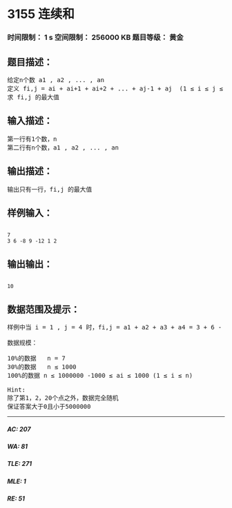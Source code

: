 # 3155 连续和   
### 时间限制： 1 s     空间限制： 256000 KB     题目等级： 黄金  
## 题目描述：  

<pre>
给定n个数 a1 , a2 , ... , an
定义 fi,j = ai + ai+1 + ai+2 + ... + aj-1 + aj  (1 ≤ i ≤ j ≤ n)
求 fi,j 的最大值
</pre>
  
  
## 输入描述：  

<pre>
第一行有1个数，n
第二行有n个数，a1 , a2 , ... , an
</pre>
  
  
## 输出描述：  

<pre>
输出只有一行，fi,j 的最大值
</pre>
  
  
## 样例输入：  

<pre><code>
7
3 6 -8 9 -12 1 2
</code></pre>
  
  
## 输出输出：  

<pre><code>
10
</code></pre>
  
  
## 数据范围及提示：  

<pre>
样例中当 i = 1 , j = 4 时，fi,j = a1 + a2 + a3 + a4 = 3 + 6 - 8 + 9 = 10 为最大值
 
数据规模：
 
10%的数据   n = 7
30%的数据   n ≤ 1000
100%的数据 n ≤ 1000000 -1000 ≤ ai ≤ 1000 (1 ≤ i ≤ n)
 
Hint:
除了第1，2，20个点之外，数据完全随机
保证答案大于0且小于5000000
</pre>
  
  
***  

##### AC: 207  
##### WA: 81  
##### TLE: 271  
##### MLE: 1  
##### RE: 51  
